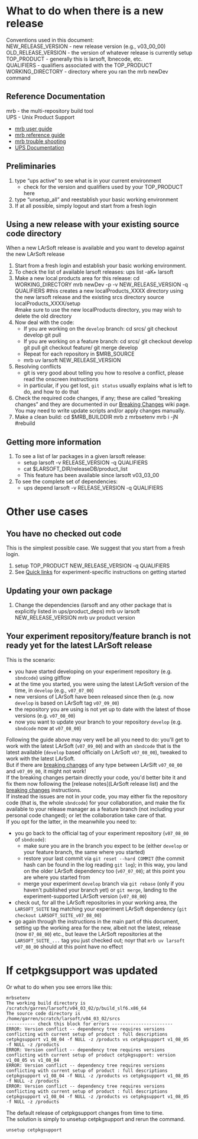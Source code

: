 

# What to do when there is a new release

Conventions used in this document:  
NEW_RELEASE_VERSION - new release version (e.g., v03_00_00)  
OLD_RELEASE_VERSION - the version of whatever release is currently setup  
TOP_PRODUCT - generally this is larsoft, lbnecode, etc.  
QUALIFIERS - qualifiers associated with the TOP_PRODUCT  
WORKING_DIRECTORY - directory where you ran the mrb newDev command

## Reference Documentation

mrb - the multi-repository build tool  
UPS - Unix Product Support

-   [mrb user guide](https://cdcvs.fnal.gov/redmine/projects/mrb/wiki/mrbUserGuide)
-   [mrb reference guide](https://cdcvs.fnal.gov/redmine/projects/mrb/wiki/mrbRefereceGuide)
-   [mrb trouble shooting](https://cdcvs.fnal.gov/redmine/projects/mrb/wiki/Trouble_Shooting)
-   [UPS Documentation](https://cdcvs.fnal.gov/redmine/projects/ups/wiki/Documentation)

## Preliminaries

1.  type “ups active” to see what is in your current environment
    -   check for the version and qualifiers used by your TOP_PRODUCT here
2.  type “unsetup_all” and reestablish your basic working environment
3.  If at all possible, simply logout and start from a fresh login

## Using a new release with your existing source code directory

When a new LArSoft release is available and you want to develop against the new LArSoft release

1.  Start from a fresh login and establish your basic working environment.
2.  To check the list of available larsoft releases:
        ups list -aK+ larsoft
3.  Make a new local products area for this release:
        cd WORKING_DIRECTORY
        mrb newDev -p -v NEW_RELEASE_VERSION -q QUALIFIERS
          #this creates a new localProducts_XXXX directory using the new larsoft release and the existing srcs directory
        source localProducts_XXXX/setup  
          #make sure to use the new localProducts directory, you may wish to delete the old directory
4.  Now deal with the code:
    -   If you are working on the `develop` branch:
            cd srcs/<repository>
            git checkout develop
            git pull
    -   If you are working on a feature branch:
            cd srcs/<repository>
            git checkout develop
            git pull
            git checkout feature/<my feature branch>
            git merge develop
    -   Repeat for each repository in $MRB_SOURCE
    -   mrb uv larsoft NEW_RELEASE_VERSION
5.  Resolving conflicts
    -   git is very good about telling you how to resolve a conflict, please read the onscreen instructions
    -   in particular, if you get lost, `git status` usually explains what is left to do, and how to do that
6.  Check the required code changes, if any; these are called “breaking changes” and they are documented in our [Breaking Changes](releases/Breaking_Changes) wiki page. You may need to write update scripts and/or apply changes manually.
7.  Make a clean build:
        cd $MRB_BUILDDIR
        mrb z
        mrbsetenv
        mrb i -jN #rebuild

## Getting more information

1.  To see a list of lar packages in a given larsoft release:
    -   setup larsoft -v RELEASE_VERSION -q QUALIFIERS
    -   cat $LARSOFT_DIR/releaseDB/product_list
    -   This feature has been available since larsoft v03_03_00
2.  To see the complete set of dependencies:
    -   ups depend larsoft -v RELEASE_VERSION -q QUALIFIERS

# Other use cases

## You have no checked out code

This is the simplest possible case. We suggest that you start from a fresh login.

1.  setup TOP_PRODUCT NEW_RELEASE_VERSION -q QUALIFIERS
2.  See [Quick links](Quick_links) for experiment-specific instructions on getting started

## Updating your own package

1.  Change the dependencies (larsoft and any other package that is explicitly listed in ups/product_deps)
        mrb uv larsoft NEW_RELEASE_VERSION
        mrb uv product version

## Your experiment repository/feature branch is not ready yet for the latest LArSoft release

This is the scenario:

-   you have started developing on your experiment repository (e.g. `sbndcode`) using gitflow
-   at the time you started, you were using the latest LArSoft version of the time, in `develop` (e.g., `v07_07_00`)
-   new versions of LArSoft have been released since then (e.g. now `develop` is based on LArSoft tag `v07_09_00`)
-   the repository you are using is not yet up to date with the latest of those versions (e.g. `v07_08_00`)
-   now you want to update your branch to your repository `develop` (e.g. `sbndcode` now at `v07_08_00`)

Following the guide above may very well be all you need to do: you'll get to work with the latest LArSoft (`v07_09_00`) and with an `sbndcode` that is the latest available (`develop` based officially on LArSoft `v07_08_00`), tweaked to work with the latest LArSoft.  
But if there are [breaking changes](breaking_changes) of any type between LArSift `v07_08_00` and `v07_09_00`, it might not work!  
If the breaking changes pertain directly your code, you'd better bite it and fix them now following the [release notes](LArSoft release list) and the [breaking changes](breaking_changes) instructions.  
If instead the issues are not in your code, you may either fix the repository code (that is, the whole `sbndcode`) for your collaboration, and make the fix available to your release manager as a feature branch (not including your personal code changed); or let the collaboration take care of that.  
If you opt for the latter, in the meanwhile you need to:

-   you go back to the official tag of your experiment repository (`v07_08_00` of `sbndcode`):
    -   make sure you are in the branch you expect to be (either `develop` or your feature branch, the same where you started)
    -   restore your last commit via `git reset --hard COMMIT` (the commit hash can be found in the log reading `git log`); in this way, you land on the older LArSoft dependency too (`v07_07_00`); at this point you are where you started from
    -   merge your experiment `develop` branch via `git rebase` (only if you haven't published your branch yet) or `git merge`, landing to the experiment-supported LArSoft version (`v07_08_00`)
-   check out, for all the LArSoft repositories in your working area, the `LARSOFT_SUITE` tag matching your experiment LArSoft dependency (`git checkout LARSOFT_SUITE_v07_08_00`)
-   go again through the instructions in the main part of this document, setting up the working area for the new, albeit not the latest, release (now `07_08_00`) etc., but leave the LArSoft repositories at the `LARSOFT_SUITE_...` tag you just checked out; noyr that `mrb uv larsoft v07_08_00` should at this point have no effect

# If cetpkgsupport was updated

Or what to do when you see errors like this:

    mrbsetenv 
    The working build directory is /scratch/garren/larsoft/v04_03_02/p/build_slf6.x86_64
    The source code directory is /home/garren/scratch/larsoft/v04_03_02/srcs
    ----------- check this block for errors -----------------------
    ERROR: Version conflict -- dependency tree requires versions conflicting with current setup of product : full descriptions cetpkgsupport v1_08_04 -f NULL -z /products vs cetpkgsupport v1_08_05 -f NULL -z /products
    ERROR: Version conflict -- dependency tree requires versions conflicting with current setup of product cetpkgsupport: version v1_08_05 vs v1_08_04
    ERROR: Version conflict -- dependency tree requires versions conflicting with current setup of product : full descriptions cetpkgsupport v1_08_04 -f NULL -z /products vs cetpkgsupport v1_08_05 -f NULL -z /products
    ERROR: Version conflict -- dependency tree requires versions conflicting with current setup of product : full descriptions cetpkgsupport v1_08_04 -f NULL -z /products vs cetpkgsupport v1_08_05 -f NULL -z /products

The default release of cetpkgsupport changes from time to time.  
The solution is simply to unsetup cetpkgsupport and rerun the command.

    unsetup cetpkgsupport
